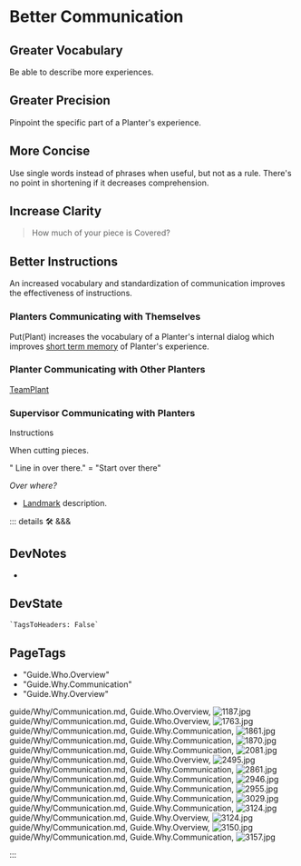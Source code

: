 
# <beta>Better Communication</beta>

## Greater Vocabulary

Be able to describe more experiences.

## Greater Precision

Pinpoint the specific part of a Planter's experience.

## More Concise

Use single words instead of phrases when useful, but not as a rule. There's no point in shortening if it decreases comprehension.

## Increase Clarity
>
> How much of your piece is Covered?

## Better Instructions

An increased vocabulary and standardization of communication improves the effectiveness of instructions.

### Planters Communicating with Themselves

Put(Plant) increases the vocabulary of a Planter's internal dialog which improves [short term memory](/encyclopedia/Psike/Memory/ShortTermMemory) of Planter's experience.

### Planter Communicating with Other Planters

[TeamPlant](/encyclopedia/Via/TeamPlant/Overview)

### Supervisor Communicating with Planters

Instructions

When cutting pieces.

" Line in over there." = "Start over there"

*Over where?*

- [Landmark](/encyclopedia/Via/ViaGeometry/ViaPoint/Overview) description.

::: details 🛠 <dev>&&&</dev>

## DevNotes

-

## DevState

```py
`TagsToHeaders: False`
```

<h2>PageTags</h2>

- "Guide.Who.Overview"
- "Guide.Why.Communication"
- "Guide.Why.Overview"

guide/Why/Communication.md, <dev>Guide.Who.Overview</dev>, ![1187.jpg](/PaperPhoto/1187.jpg)
guide/Why/Communication.md, <dev>Guide.Who.Overview</dev>, ![1763.jpg](/PaperPhoto/1763.jpg)
guide/Why/Communication.md, <dev>Guide.Why.Communication</dev>, ![1861.jpg](/PaperPhoto/1861.jpg)
guide/Why/Communication.md, <dev>Guide.Why.Communication</dev>, ![1870.jpg](/PaperPhoto/1870.jpg)
guide/Why/Communication.md, <dev>Guide.Why.Communication</dev>, ![2081.jpg](/PaperPhoto/2081.jpg)
guide/Why/Communication.md, <dev>Guide.Who.Overview</dev>, ![2495.jpg](/PaperPhoto/2495.jpg)
guide/Why/Communication.md, <dev>Guide.Why.Communication</dev>, ![2861.jpg](/PaperPhoto/2861.jpg)
guide/Why/Communication.md, <dev>Guide.Why.Communication</dev>, ![2946.jpg](/PaperPhoto/2946.jpg)
guide/Why/Communication.md, <dev>Guide.Why.Communication</dev>, ![2955.jpg](/PaperPhoto/2955.jpg)
guide/Why/Communication.md, <dev>Guide.Why.Communication</dev>, ![3029.jpg](/PaperPhoto/3029.jpg)
guide/Why/Communication.md, <dev>Guide.Why.Communication</dev>, ![3124.jpg](/PaperPhoto/3124.jpg)
guide/Why/Communication.md, <dev>Guide.Why.Overview</dev>, ![3124.jpg](/PaperPhoto/3124.jpg)
guide/Why/Communication.md, <dev>Guide.Why.Overview</dev>, ![3150.jpg](/PaperPhoto/3150.jpg)
guide/Why/Communication.md, <dev>Guide.Why.Communication</dev>, ![3157.jpg](/PaperPhoto/3157.jpg)

:::
